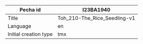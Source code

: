 |Pecha id | I23BA1940
| --- | --- 
|Title | Toh_210-The_Rice_Seedling-v1 
|Language | en
|Initial creation type | tmx